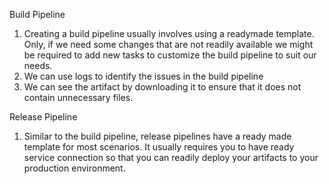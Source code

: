 Build Pipeline
1. Creating a build pipeline usually involves using a readymade template. Only, if we need some changes that are not readily available we might be required to add new tasks to customize the build pipeline to suit our needs.
2. We can use logs to identify the issues in the build pipeline
3. We can see the artifact by downloading it to ensure that it does not contain unnecessary files.

Release Pipeline
1. Similar to the build pipeline, release pipelines have a ready made template for most scenarios. It usually requires you to have ready service connection so that you can readily deploy your artifacts to your production environment.
